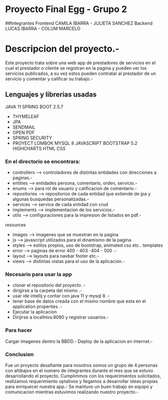 # Proyecto Final Egg - Grupo 2

##Integrantes
Frontend
 CAMILA IBARRA - JULIETA SANCHEZ 
Backend
 LUCAS IBARRA - COLUM MARCELO

# Descripcion del proyecto.-
Este proyecto trata sobre una web app de prestadores de servicios en el cual 
el prestador o cliente se registran en la pagina y pueden ver los servicios 
publicados, a su vez estos pueden contratar al prestador de un servicio
y comentar y calificar su trabajo.-

## Lenguajes y librerias usadas
JAVA 11
SPRING BOOT 2.5.7
 - THYMELEAF
 - JPA
 - SENDMAIL
 - OPEN PDF
 - SPRING SECURITY
 - PROYECT LOMBOK
MYSQL 8
JAVASCRIPT
BOOTSTRAP 5.2
HIGHCHARTS
HTML
CSS

### En el directorio se encontrara:
- controllers --> controladores de distintas entidades con direcciones a paginas.-
- entities    --> entidades persona, comentario, orden, servicio.-
- enums  --> para rol de usuario y calificacion de comentario.-
- repositories    --> repositorios de cada entidad que extiende de jpa y algunas busquedas personalizadas.-
- services    --> service de cada entidad con crud 
- implements --> implementacion de los servicios.-
- utils --> configuraciones para la impresion de listados en pdf.-

resources
 - images --> imagenes que se muestran en la pagina
 - js --> javascript utilizados para el dinamismo de la pagina
 - styles --> estilos propios, uso de bootstrap, animated css etc..
templates
 - error --> paginas de error 400 - 403 -404 - 500 .-
 - layout --> layouts para navbar footer etc.-
 - views --> distintas vistas para el uso de la aplicacion.-

### Necesario para usar la app
- clonar el repositorio del proyecto .-
- dirigirse a la carpeta del mismo .-
- usar ide intellij y contar con java 11 y mysql 8 .-
- tener base de datos creada con el mismo nombre que esta en el application properties .-
- Ejecutar la aplicacion
- Dirijirse a localhtos:8080 y registrar usuarios.-

### Para hacer

Cargar imagenes dentro la BBDD.-
Deploy de la aplicacion en internet.-

### Conclusion
Fue un proyecto desafiante para nosotros somos un grupo de 4 personas con altibajos en el numero de integrantes
durante el mes que se estuvo desarrollando el proyecto. Cumplimmos con los requerimientos solicitados,
realizamos requerimiento optativos y llegamos a desarrollar ideas propias para enriquecer nuestra app.-
Se mantuvo un buen trabajo en equipo y comunicacion mientras estuvimos realizando nuestro proyecto.-


